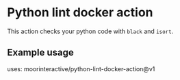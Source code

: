 # Python lint docker action

This action checks your python code with `black` and `isort`.

## Example usage

uses: moorinteractive/python-lint-docker-action@v1
